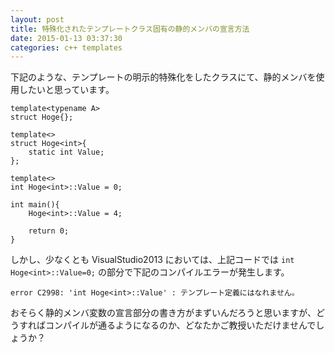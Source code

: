 ```yaml
---
layout: post
title: 特殊化されたテンプレートクラス固有の静的メンバの宣言方法
date: 2015-01-13 03:37:30
categories: c++ templates
---
```

<!-- {% raw %} -->
<p>下記のような、テンプレートの明示的特殊化をしたクラスにて、静的メンバを使用したいと思っています。</p>

<pre class="lang-c++ prettyprint-override"><code>template&lt;typename A&gt; 
struct Hoge{};

template&lt;&gt;
struct Hoge&lt;int&gt;{
    static int Value;
};

template&lt;&gt;
int Hoge&lt;int&gt;::Value = 0;

int main(){
    Hoge&lt;int&gt;::Value = 4;

    return 0;
}
</code></pre>

<p>しかし、少なくとも VisualStudio2013 においては、上記コードでは <code>int Hoge&lt;int&gt;::Value=0;</code> の部分で下記のコンパイルエラーが発生します。</p>

<pre class="lang-none prettyprint-override"><code>error C2998: 'int Hoge&lt;int&gt;::Value' : テンプレート定義にはなれません。
</code></pre>

<p>おそらく静的メンバ変数の宣言部分の書き方がまずいんだろうと思いますが、どうすればコンパイルが通るようになるのか、どなたかご教授いただけませんでしょうか？</p>
<!-- {% endraw %} -->
